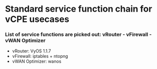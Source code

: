 # Standard service function chain for vCPE usecases

### List of service functions are picked out: vRouter - vFirewall - vWAN Optimizer
- vRouter: VyOS 1.1.7
- vFirewall: iptables + ntopng
- vWAN Optimizer: wanos